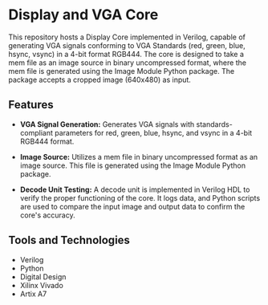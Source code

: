 # Display and VGA Core

This repository hosts a Display Core implemented in Verilog, capable of generating VGA signals conforming to VGA Standards (red, green, blue, hsync, vsync) in a 4-bit format RGB444. The core is designed to take a mem file as an image source in binary uncompressed format, where the mem file is generated using the Image Module Python package. The package accepts a cropped image (640x480) as input.

## Features

- **VGA Signal Generation:** Generates VGA signals with standards-compliant parameters for red, green, blue, hsync, and vsync in a 4-bit RGB444 format.

- **Image Source:** Utilizes a mem file in binary uncompressed format as an image source. This file is generated using the Image Module Python package.

- **Decode Unit Testing:** A decode unit is implemented in Verilog HDL to verify the proper functioning of the core. It logs data, and Python scripts are used to compare the input image and output data to confirm the core's accuracy.

## Tools and Technologies

- Verilog
- Python
- Digital Design
- Xilinx Vivado
- Artix A7
